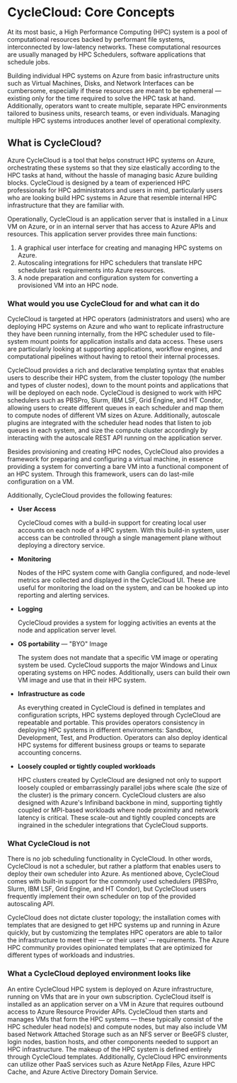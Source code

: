 # CycleCloud: Core Concepts

At its most basic, a High Performance Computing (HPC) system is a pool of computational resources backed by performant file systems, interconnected by low-latency networks. These computational resources are usually managed by HPC Schedulers, software applications that schedule jobs.

Building individual HPC systems on Azure from basic infrastructure units such as Virtual Machines, Disks, and Network Interfaces can be cumbersome, especially if these resources are meant to be ephemeral — existing only for the time required to solve the HPC task at hand. Additionally, operators want to create multiple, separate HPC environments tailored to business units, research teams, or even individuals. Managing multiple HPC systems introduces another level of operational complexity.

## What is CycleCloud?

Azure CycleCloud is a tool that helps construct HPC systems on Azure, orchestrating these systems so that they size elastically according to the HPC tasks at hand, without the hassle of managing basic Azure building blocks. CycleCloud is designed by a team of experienced HPC professionals for HPC administrators and users in mind, particularly users who are looking build HPC systems in Azure that resemble internal HPC infrastructure that they are familiar with.

Operationally, CycleCloud is an application server that is installed in a Linux VM on Azure, or in an internal server that has access to Azure APIs and resources. This application server provides three main functions:

1. A graphical user interface for creating and managing HPC systems on Azure.
2. Autoscaling integrations for HPC schedulers that translate HPC scheduler task requirements into Azure resources.
3. A node preparation and configuration system for converting a provisioned VM into an HPC node.

### What would you use CycleCloud for and what can it do

CycleCloud is targeted at HPC operators (administrators and users) who are deploying HPC systems on Azure and who want to replicate infrastructure they have been running internally, from the HPC scheduler used to file-system mount points for application installs and data access. These users are particularly looking at supporting applications, workflow engines, and computational pipelines without having to retool their internal processes.

CycleCloud provides a rich and declarative templating syntax that enables users to describe their HPC system, from the cluster topology (the number and types of cluster nodes), down to the mount points and applications that will be deployed on each node. CycleCloud is designed to work with HPC schedulers such as PBSPro, Slurm, IBM LSF, Grid Engine, and HT Condor, allowing users to create different queues in each scheduler and map them to compute nodes of different VM sizes on Azure. Additionally, autoscale plugins are integrated with the scheduler head nodes that listen to job queues in each system, and size the compute cluster accordingly by interacting with the autoscale REST API running on the application server.

Besides provisioning and creating HPC nodes, CycleCloud also provides a framework for preparing and configuring a virtual machine, in essence providing a system for converting a bare VM into a functional component of an HPC system. Through this framework, users can do last-mile configuration on a VM.

Additionally, CycleCloud provides the following features:

- **User Access**

    CycleCloud comes with a build-in support for creating local user accounts on each node of a HPC system. With this build-in system, user access can be controlled through a single management plane without deploying a directory service.

- **Monitoring**

    Nodes of the HPC system come with Ganglia configured, and node-level metrics are collected and displayed in the CycleCloud UI. These are useful for monitoring the load on the system, and can be hooked up into reporting and alerting services.

- **Logging**

    CycleCloud provides a system for logging activities an events at the node and application server level.

- **OS portability** — "BYO" Image

    The system does not mandate that a specific VM image or operating system be used. CycleCloud supports the major Windows and Linux operating systems on HPC nodes. Additionally, users can build their own VM image and use that in their HPC system.

- **Infrastructure as code**

    As everything created in CycleCloud is defined in templates and configuration scripts, HPC systems deployed through CycleCloud are repeatable and portable. This provides operators consistency in deploying HPC systems in different environments: Sandbox, Development, Test, and Production. Operators can also deploy identical HPC systems for different business groups or teams to separate accounting concerns.

- **Loosely coupled or tightly coupled workloads**

    HPC clusters created by CycleCloud are designed not only to support loosely coupled or embarrassingly parallel jobs where scale (the size of the cluster) is the primary concern. CycleCloud clusters are also designed with Azure's Infiniband backbone in mind, supporting tightly coupled or MPI-based workloads where node proximity and network latency is critical. These scale-out and tightly coupled concepts are ingrained in the scheduler integrations that CycleCloud supports.

### What CycleCloud is not

There is no job scheduling functionality in CycleCloud. In other words, CycleCloud is not a scheduler, but rather a platform that enables users to deploy their own scheduler into Azure. As mentioned above, CycleCloud comes with built-in support for the commonly used schedulers (PBSPro, Slurm, IBM LSF, Grid Engine, and HT Condor), but CycleCloud users frequently implement their own scheduler on top of the provided autoscaling API.

CycleCloud does not dictate cluster topology; the installation comes with templates that are designed to get HPC systems up and running in Azure quickly, but by customizing the templates HPC operators are able to tailor the infrastructure to meet their — or their users' — requirements. The Azure HPC community provides opinionated templates that are optimized for different types of workloads and industries.

### What a CycleCloud deployed environment looks like

An entire CycleCloud HPC system is deployed on Azure infrastructure, running on VMs that are in your own subscription. CycleCloud itself is installed as an application server on a VM in Azure that requires outbound access to Azure Resource Provider APIs. CycleCloud then starts and manages VMs that form the HPC systems — these typically consist of the HPC scheduler head node(s) and compute nodes, but may also include VM based Network Attached Storage such as an NFS server or BeeGFS cluster, login nodes, bastion hosts, and other components needed to support an HPC infrastructure. The makeup of the HPC system is defined entirely through CycleCloud templates. Additionally, CycleCloud HPC environments can utilize other PaaS services such as Azure NetApp Files, Azure HPC Cache, and Azure Active Directory Domain Service.
